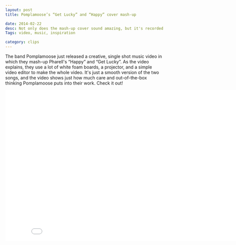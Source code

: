 ```yaml
---
layout: post
title: Pomplamoose’s “Get Lucky” and “Happy” cover mash-up

date: 2014-02-22
desc: Not only does the mash-up cover sound amazing, but it's recorded as a single shot, funky music video.
Tags: video, music, inspiration

category: clips
--- 
```


The band Pomplamoose just released a creative, single shot music video in which they mash-up Pharell's “Happy” and “Get Lucky”. As the video explains, they use a lot of white foam boards, a projector, and a simple video editor to make the whole video. It's just a smooth version of the two songs, and the video shows just how much care and out-of-the-box thinking Pomplamoose puts into their work. Check it out!</p>

<iframe width="853" height="480" src="//www.youtube.com/embed/i7X8ZnmLfM0" frameborder="0" allowfullscreen></iframe>



